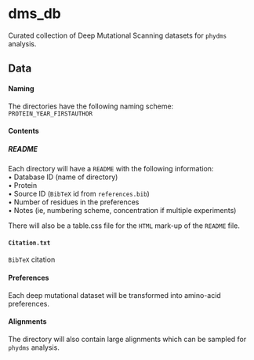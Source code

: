# dms_db

Curated collection of Deep Mutational Scanning datasets for `phydms` analysis.   

## Data
#### Naming
The directories have the following naming scheme:   
`PROTEIN_YEAR_FIRSTAUTHOR`

#### Contents
##### README
Each directory will have a `README` with the following information:   
• Database ID (name of directory)  
• Protein   
• Source ID (`BibTeX` id from `references.bib`)   
• Number of residues in the preferences   
• Notes (ie, numbering scheme, concentration if multiple experiments)  

There will also be a table.css file for the `HTML` mark-up of the `README` file.

#### `Citation.txt`
`BibTeX` citation

#### Preferences
Each deep mutational dataset will be transformed into amino-acid preferences.  

#### Alignments
The directory will also contain large alignments which can be sampled for `phydms` analysis.
